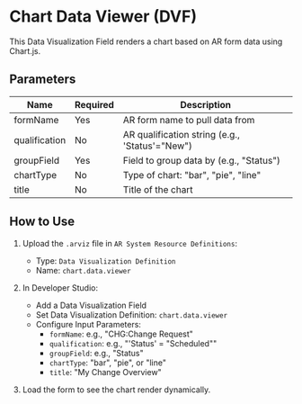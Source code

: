 # Chart Data Viewer (DVF)

This Data Visualization Field renders a chart based on AR form data using Chart.js.

## Parameters

| Name          | Required | Description                                   |
|---------------|----------|-----------------------------------------------|
| formName      | Yes      | AR form name to pull data from                |
| qualification | No       | AR qualification string (e.g., 'Status'="New")|
| groupField    | Yes      | Field to group data by (e.g., "Status")       |
| chartType     | No       | Type of chart: "bar", "pie", "line"           |
| title         | No       | Title of the chart                            |

## How to Use

1. Upload the `.arviz` file in `AR System Resource Definitions`:
   - Type: `Data Visualization Definition`
   - Name: `chart.data.viewer`

2. In Developer Studio:
   - Add a Data Visualization Field
   - Set Data Visualization Definition: `chart.data.viewer`
   - Configure Input Parameters:
     - `formName`: e.g., "CHG:Change Request"
     - `qualification`: e.g., "'Status' = "Scheduled""
     - `groupField`: e.g., "Status"
     - `chartType`: "bar", "pie", or "line"
     - `title`: "My Change Overview"

3. Load the form to see the chart render dynamically.